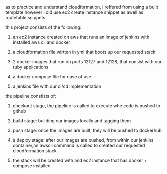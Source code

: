   as to practice and understand cloudformation, i reffered from using a built template
  however i did use ec2 create instance snippet as awell as routetable snippets

  this project consists of the following:

  1. an ec2 instance created on aws that runs an image of jenkins with installed aws cli and docker

  2. a cloudformation file wirtten in yml that boots up our requested stack
  
  3. 2 docker images that run on ports 12127 and 12128, that consist with our ruby applications

  4. a docker compose file for ease of use
  
  5. a jenkins file with our ci/cd implementation

  the pipeline constists of:

  1. checkout stage, the pipeline is called to execute whe code is pushed to github

  2. build stage: building our images locally and tagging them
  
  3. push stage: once the images are built, they will be pushed to dockerhub

  4. a deploy stage: after our images are pushed, from within our jenkins container,an awscli command is called to created our requested cloudformation stack

  5. the stack will be created with  and ec2 instance that has docker + compose installed 
